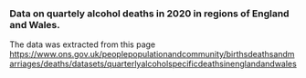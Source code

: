 
### Data on quartely alcohol deaths in 2020 in regions of England and Wales.

The data was extracted from this page 
https://www.ons.gov.uk/peoplepopulationandcommunity/birthsdeathsandmarriages/deaths/datasets/quarterlyalcoholspecificdeathsinenglandandwales

